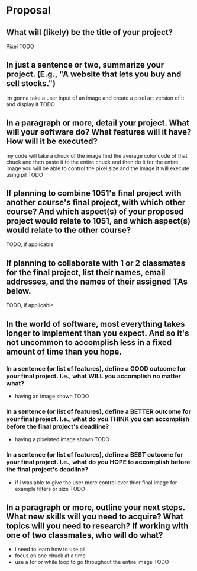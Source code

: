 # Proposal

## What will (likely) be the title of your project?
Pixel
TODO

## In just a sentence or two, summarize your project. (E.g., "A website that lets you buy and sell stocks.")
im gonna take a user input of an image and create a pixel art version of it and display it
TODO

## In a paragraph or more, detail your project. What will your software do? What features will it have? How will it be executed?
my code will take a chuck of the image find the average color code of that chuck and then paste it to the entire chuck and then do it for the entire image
you will be able to control the pixel size and the image
it will execute using pil 
TODO

## If planning to combine 1051's final project with another course's final project, with which other course? And which aspect(s) of your proposed project would relate to 1051, and which aspect(s) would relate to the other course?

TODO, if applicable

## If planning to collaborate with 1 or 2 classmates for the final project, list their names, email addresses, and the names of their assigned TAs below.

TODO, if applicable

## In the world of software, most everything takes longer to implement than you expect. And so it's not uncommon to accomplish less in a fixed amount of time than you hope.

### In a sentence (or list of features), define a GOOD outcome for your final project. I.e., what WILL you accomplish no matter what?
- having an image shown
TODO

### In a sentence (or list of features), define a BETTER outcome for your final project. I.e., what do you THINK you can accomplish before the final project's deadline?
-  having a pixelated image shown
TODO

### In a sentence (or list of features), define a BEST outcome for your final project. I.e., what do you HOPE to accomplish before the final project's deadline?
- if i was able to give the user more control over thier final image for example filters or size 
TODO

## In a paragraph or more, outline your next steps. What new skills will you need to acquire? What topics will you need to research? If working with one of two classmates, who will do what?
- i need to learn how to use pil
- focus on one chuck at a time
- use a for or while loop to go throughout the entire image
TODO
